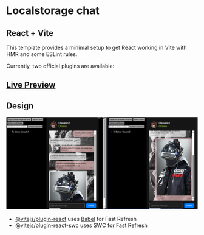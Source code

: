 # Localstorage chat

## React + Vite

This template provides a minimal setup to get React working in Vite with HMR and some ESLint rules.

Currently, two official plugins are available:

## [Live Preview](https://tylordev.github.io/LiveSuperChat/)

## Design

[![alt text](image.png)](https://tylordev.github.io/LiveSuperChat/)

- [@vitejs/plugin-react](https://github.com/vitejs/vite-plugin-react/blob/main/packages/plugin-react/README.md) uses [Babel](https://babeljs.io/) for Fast Refresh
- [@vitejs/plugin-react-swc](https://github.com/vitejs/vite-plugin-react-swc) uses [SWC](https://swc.rs/) for Fast Refresh
